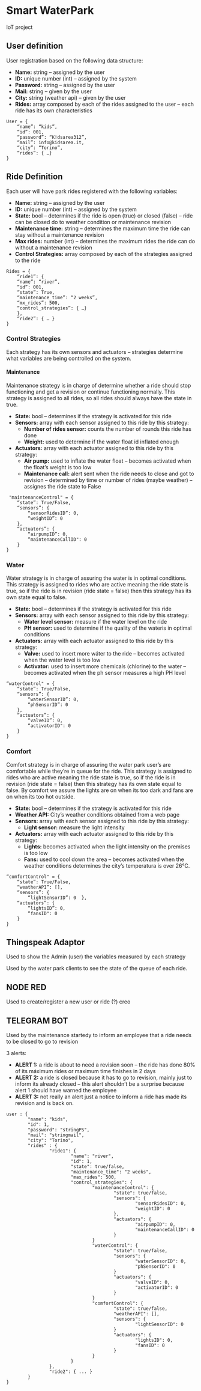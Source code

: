 # Smart WaterPark
IoT project

## User definition
User registration based on the following data structure:

- **Name:** string – assigned by the user
- **ID:** unique number (int) – assigned by the system
- **Password:** string – assigned by the user
- **Mail:** string – given by the user
- **City:** string (weather api) – given by the user
- **Rides:** array composed by each of the rides assigned to the user – each ride has its own characteristics
```
User = {
	“name”: “kids”,
	“id”: 001,
	“password”: “K!dsarea312”,
	“mail”: info@kidsarea.it,
	“city”: “Torino”,
	“rides”: { …}
}
```

## Ride Definition
Each user will have park rides registered with the following variables:

- **Name:** string – assigned by the user
- **ID:** unique number (int) – assigned by the system
- **State:** bool – determines if the ride is open (true) or closed (false) – ride can be closed do to weather condition or maintenance revision
- **Maintenance time:** string – determines the maximum time the ride can stay without a maintenance revision
- **Max rides:** number (int) – determines the maximum rides the ride can do without a maintenance revision
- **Control Strategies:** array composed by each of the strategies assigned to the ride
```
Rides = {
	“ride1”: {
	“name”: “river”,
	“id”: 001,
	“state”: True,
	“maintenance_time”: “2 weeks”,
	“mx_rides”: 500,
	“control_strategies”: { …}
	},
	“ride2”: { … }
}
```

### Control Strategies
Each strategy has its own sensors and actuators – strategies determine what variables are being controlled on the system.

#### Maintenance
Maintenance strategy is in charge of determine whether a ride should stop functioning and get a revision or continue functioning normally. This strategy is assigned to all rides, so all rides should always have the state in true.

- **State:** bool – determines if the strategy is activated for this ride
- **Sensors:** array with each sensor assigned to this ride by this strategy:
	- **Number of rides sensor:** counts the number of rounds this ride has done
	- **Weight:** used to determine if the water float id inflated enough
- **Actuators:** array with each actuator assigned to this ride by this strategy:
	- **Air pump:** used to inflate the water float – becomes activated when the float’s weight is too low
	- **Maintenance call:** alert sent when the ride needs to close and got to revision – determined by time or number of rides (maybe weather) – assignes the ride state to False
```
 "maintenanceControl" = {
	“state”: True/False,
	“sensors”: {
		“sensorRidesID”: 0,
		“weightID”: 0
	},
	“actuators”: {
		“airpumpID”: 0,
		“maintenanceCallID": 0
	}
}
```

### Water
Water strategy is in charge of assuring the water is in optimal conditions. This strategy is assigned to rides who are active meaning the ride state is true, so if the ride is in revision (ride state = false) then this strategy has its own state equal to false.

- **State:** bool – determines if the strategy is activated for this ride
- **Sensors:** array with each sensor assigned to this ride by this strategy:
	- **Water level sensor:** measure if the water level on the ride
	- **PH sensor:** used to determine if the quality of the wateris in optimal conditions
- **Actuators:** array with each actuator assigned to this ride by this strategy:
	- **Valve:** used to insert more wáter to the ride – becomes activated when the water level is too low
	- **Activator:** used to insert more chemicals (chlorine) to the water – becomes activated when the ph sensor measures a high PH level

```
“waterControl" = {
	“state”: True/False,
	“sensors”: {
		“waterSensorID”: 0,
		“phSensorID”: 0
	},
	“actuators”: {
		“valveID”: 0,
		“activatorID": 0
	}
}
```
### Comfort
Comfort strategy is in charge of assuring the water park user’s are comfortable while they’re in queue for the ride. This strategy is assigned to rides who are active meaning the ride state is true, so if the ride is in revision (ride state = false) then this strategy has its own state equal to false. By comfort we assure the lights are on when its too dark and fans are on when its too hot outside.

- **State:** bool – determines if the strategy is activated for this ride
- **Weather API:** City’s weather conditions obtained from a web page
- **Sensors:** array with each sensor assigned to this ride by this strategy:
	- **Light sensor:** measure the light intensity
- **Actuators:** array with each actuator assigned to this ride by this strategy:
	- **Lights:** becomes activated when the light intensity on the premises is too low
	- **Fans:** used to cool down the area – becomes activated when the weather conditions determines the city’s temperatura is over 26°C.

```
“comfortControl" = {
	“state”: True/False,
	“weatherAPI”: [],
	“sensors”: {
		“lightSensorID”: 0	},
	“actuators”: {
		“lightsID”: 0,
		“fansID": 0
	}
}
```

## Thingspeak Adaptor
Used to show the Admin (user) the variables measured by each strategy

Used by the water park clients to see the state of the queue of each ride.

## NODE RED
Used to create/register a new user or ride (?) creo

## TELEGRAM BOT
Used by the maintenance startedy to inform an employee that a ride needs to be closed to go to revision

3 alerts:
- **ALERT 1:** a ride is about to need a revision soon – the ride has done 80% of its máximum rides or maximum time finishes in 2 days
- **ALERT 2:** a ride is closed because it has to go to revision, mainly just to inform its already closed – this alert shouldn’t be a surprise because alert 1 should have warned the employee
- **ALERT 3:** not really an alert just a notice to inform a ride has made its revision and is back on. 

```
user : {
		"name": "kids",
		"id": 1,
		"password": "stringPS",
		"mail": "stringmail",
		"city": "Torino",
		"rides" : {
				"ride1": {
						"name": "river",
						"id": 1,
						"state": true/false,
						"maintenance_time": "2 weeks",
						"max_rides": 500,
						"control_strategies": {
								"maintenanceControl": {
										"state": true/false,
										"sensors": {
												"sensorRidesID": 0,
												"weightID": 0
										},
										"actuators": {
												"airpumpID": 0,
												"maintenanceCallID": 0
										}
								}
								"waterControl": {
										"state": true/false,
										"sensors": {
												"waterSensorID": 0,
												"phSensorID": 0
										}
										"actuators": {
												"valveID": 0,
												"activatorID": 0
										}
								}
								"comfortControl": {
										"state": true/false,
										"weatherAPI": [],
										"sensors": {
												"lightSensorID": 0
										}
										"actuators": {
												"lightsID": 0,
												"fansID": 0
										}
								}
						}
				},
				"ride2": { ... }
		}
}
```
